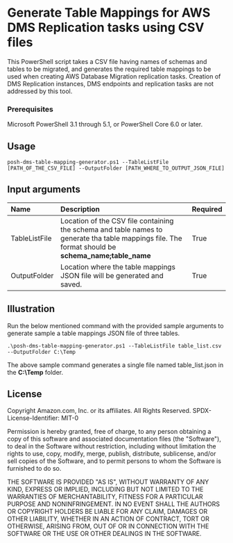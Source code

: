 # Generate Table Mappings for AWS DMS Replication tasks using CSV files

This PowerShell script takes a CSV file having names of schemas and tables to be migrated, and generates the required table mappings to be used when creating AWS Database Migration replication tasks. Creation of DMS Replication instances, DMS endpoints and replication tasks are not addressed by this tool.

### Prerequisites

Microsoft PowerShell 3.1 through 5.1, or PowerShell Core 6.0 or later.

## Usage

```
posh-dms-table-mapping-generator.ps1 --TableListFile [PATH_OF_THE_CSV_FILE] --OutputFolder [PATH_WHERE_TO_OUTPUT_JSON_FILE]

```

## Input arguments

| Name | Description | Required|
| :---- |:----------- |:--------|
|TableListFile|Location of the CSV file containing the schema and table names to generate tha table mappings file. The format should be **schema_name;table_name**| True |
|OutputFolder|Location where the table mappings JSON file will be generated and saved. | True |

## Illustration

Run the below mentioned command with the provided sample arguments to generate sample a table mappings JSON file of three tables.

```
.\posh-dms-table-mapping-generator.ps1 --TableListFile table_list.csv --OutputFolder C:\Temp

```

The above sample command generates a single file named table_list.json in the **C:\Temp** folder.

## License

Copyright Amazon.com, Inc. or its affiliates. All Rights Reserved.
SPDX-License-Identifier: MIT-0

Permission is hereby granted, free of charge, to any person obtaining a copy of this
software and associated documentation files (the "Software"), to deal in the Software
without restriction, including without limitation the rights to use, copy, modify,
merge, publish, distribute, sublicense, and/or sell copies of the Software, and to
permit persons to whom the Software is furnished to do so.

THE SOFTWARE IS PROVIDED "AS IS", WITHOUT WARRANTY OF ANY KIND, EXPRESS OR IMPLIED,
INCLUDING BUT NOT LIMITED TO THE WARRANTIES OF MERCHANTABILITY, FITNESS FOR A
PARTICULAR PURPOSE AND NONINFRINGEMENT. IN NO EVENT SHALL THE AUTHORS OR COPYRIGHT
HOLDERS BE LIABLE FOR ANY CLAIM, DAMAGES OR OTHER LIABILITY, WHETHER IN AN ACTION
OF CONTRACT, TORT OR OTHERWISE, ARISING FROM, OUT OF OR IN CONNECTION WITH THE
SOFTWARE OR THE USE OR OTHER DEALINGS IN THE SOFTWARE.
